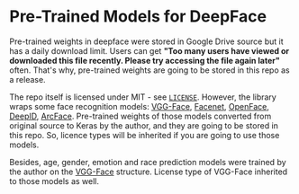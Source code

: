 # Pre-Trained Models for DeepFace

Pre-trained weights in deepface were stored in Google Drive source but it has a daily download limit. Users can get **"Too many users have viewed or downloaded this file recently. Please try accessing the file again later"** often. That's why, pre-trained weights are going to be stored in this repo as a release.

The repo itself is licensed under MIT - see [`LICENSE`](https://github.com/serengil/deepface_models/blob/main/LICENSE). However, the library wraps some face recognition models: [VGG-Face](http://www.robots.ox.ac.uk/~vgg/software/vgg_face/), [Facenet](https://github.com/davidsandberg/facenet/blob/master/LICENSE.md), [OpenFace](https://github.com/cmusatyalab/openface/blob/master/LICENSE), [DeepID](https://github.com/Ruoyiran/DeepID), [ArcFace](https://github.com/leondgarse/Keras_insightface/blob/master/LICENSE). Pre-trained weights of those models converted from original source to Keras by the author, and they are going to be stored in this repo. So, licence types will be inherited if you are going to use those models.

Besides, age, gender, emotion and race prediction models were trained by the author on the [VGG-Face](http://www.robots.ox.ac.uk/~vgg/software/vgg_face/) structure. License type of VGG-Face inherited to those models as well.
